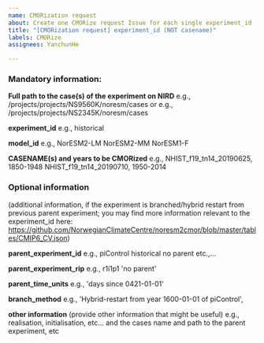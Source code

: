 ```yaml
---
name: CMORization request
about: Create one CMORize request Issue for each single experiment_id
title: "[CMORization request] experiment_id (NOT casename)"
labels: CMORize
assignees: YanchunHe

---
```


### Mandatory information:

**Full path to the case(s) of the experiment on NIRD**
e.g., /projects/projects/NS9560K/noresm/cases
or
e.g., /projects/projects/NS2345K/noresm/cases

**experiment_id**
e.g., historical

**model_id**
e.g.,
NorESM2-LM
NorESM2-MM
NorESM1-F

**CASENAME(s) and years to be CMORized**
e.g., 
NHIST_f19_tn14_20190625, 1850-1948
NHIST_f19_tn14_20190710, 1950-2014

### Optional information
(additional information, if the experiment is branched/hybrid restart from previous parent experiment; you may find more information relevant to the experiment_id here: https://github.com/NorwegianClimateCentre/noresm2cmor/blob/master/tables/CMIP6_CV.json)

**parent_experiment_id**
e.g., 
piControl
historical
no parent
etc.,...

**parent_experiment_rip**
e.g., r1i1p1
'no parent'

**parent_time_units**
e.g.,
'days since 0421-01-01'

**branch_method**
e.g.,
'Hybrid-restart from year 1600-01-01 of piControl',

**other information**
(provide other information that might be useful)
e.g., realisation, initialisation, etc...
and the cases name and path to the parent experiment, etc

